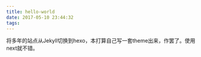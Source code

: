```yaml
---
title: hello-world
date: 2017-05-10 23:44:32
tags:
---
```

将多年的站点从Jekyll切换到hexo，本打算自己写一套theme出来，作罢了。使用next就不错。
